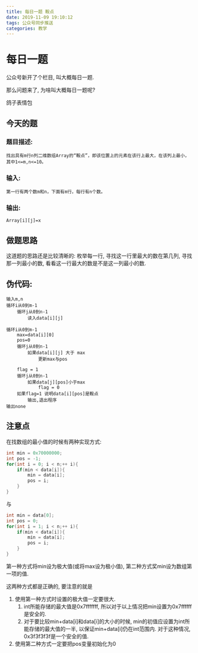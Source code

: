 ```yaml
---
title: 每日一题 鞍点
date: 2019-11-09 19:10:12
tags: 公众号同步推送
categories: 教学
---
```

# 每日一题

公众号新开了个栏目, 叫大概每日一题.

那么问题来了, 为啥叫大概每日一题呢?

鸽子表情包

## 今天的题

### 题目描述:
```
找出具有m行n列二维数组Array的“鞍点”，即该位置上的元素在该行上最大，在该列上最小，其中1<=m,n<=10。
```
### 输入:
```
第一行有两个数m和n，下面有m行，每行有n个数。
```
### 输出:

```
Array[i][j]=x
```

## 做题思路

这道题的思路还是比较清晰的: 枚举每一行, 寻找这一行里最大的数在第几列, 寻找那一列最小的数, 看看这一行最大的数是不是这一列最小的数.

## 伪代码:

```
输入m,n
循环i从0到m-1
    循环j从0到n-1
        读入data[i][j]

循环i从0到m-1
    max=data[i][0]
    pos=0
    循环j从0到n-1
        如果data[i][j] 大于 max
            更新max与pos
    
    flag = 1
    循环j从0到n-1
        如果data[j][pos]小于max
            flag = 0
    如果flag=1 说明data[i][pos]是鞍点
        输出,退出程序
输出none
```

## 注意点
在找数组的最小值的时候有两种实现方式:
```cpp
int min = 0x70000000;
int pos = -1;
for(int i = 0; i < n;++ i){
    if(min < data[i]){
        min = data[i];
        pos = i;
    }
}
```
与
```cpp
int min = data[0];
int pos = 0;
for(int i = 1; i < n;++ i){
    if(min < data[i]){
        min = data[i];
        pos = i;
    }
}
```
第一种方式将min设为极大值(或将max设为极小值), 第二种方式奖min设为数组第一项的值.

这两种方式都是正确的, 要注意的就是

1. 使用第一种方式时设置的极大值一定要很大.
   1. int所能存储的最大值是0x7fffffff, 所以对于以上情况把min设置为0x7ffffff是安全的.
   2. 对于要比较min+data[i]和data[i]的大小的时候, min的初值应设置为int所能存储的最大值的一半, 以保证min+data[i]仍在int范围内. 对于这种情况, 0x3f3f3f3f是一个安全的值.
2. 使用第二种方式一定要把pos变量初始化为0